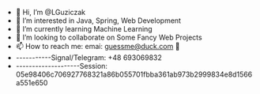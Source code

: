 - 👋 Hi, I’m @LGuziczak
- 👀 I’m interested in Java, Spring, Web Development
- 🌱 I’m currently learning Machine Learning
- 💞️ I’m looking to collaborate on Some Fancy Web Projects
- 📫 How to reach me: emai: guessme@duck.com 👀
- -----------Signal/Telegram: +48 693069832
- --------------------Session: 05e98406c706927768321a86b055701fbba361ab973b2999834e8d1566a551e650

<!---
LGuziczak/LGuziczak is a ✨ special ✨ repository because its `README.md` (this file) appears on your GitHub profile.
You can click the Preview link to take a look at your changes.
--->
